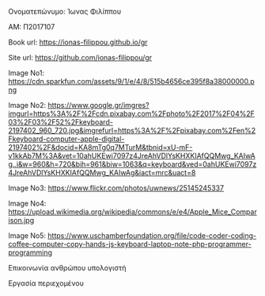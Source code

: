 Ονοματεπώνυμο: Ίωνας Φιλίππου

ΑΜ: Π2017107

Book url: https://ionas-filippou.github.io/gr

Site url: https://github.com/ionas-filippou/gr

Image No1: https://cdn.sparkfun.com/assets/9/1/e/4/8/515b4656ce395f8a38000000.png

Image No2: https://www.google.gr/imgres?imgurl=https%3A%2F%2Fcdn.pixabay.com%2Fphoto%2F2017%2F04%2F03%2F03%2F52%2Fkeyboard-2197402_960_720.jpg&imgrefurl=https%3A%2F%2Fpixabay.com%2Fen%2Fkeyboard-computer-apple-digital-2197402%2F&docid=KA8mTg0q7MTurM&tbnid=xU-mF-v1kkAb7M%3A&vet=10ahUKEwi7097z4JreAhVDlYsKHXKIAfQQMwg_KAIwAg..i&w=960&h=720&bih=961&biw=1063&q=keyboard&ved=0ahUKEwi7097z4JreAhVDlYsKHXKIAfQQMwg_KAIwAg&iact=mrc&uact=8

Image No3: https://www.flickr.com/photos/uwnews/25145245337

Image No4: https://upload.wikimedia.org/wikipedia/commons/e/e4/Apple_Mice_Comparison.jpg

Image No5: https://www.uschamberfoundation.org/file/code-coder-coding-coffee-computer-copy-hands-js-keyboard-laptop-note-php-programmer-programming

Επικοινωνία ανθρώπου υπολογιστή

Εργασία περιεχομένου
